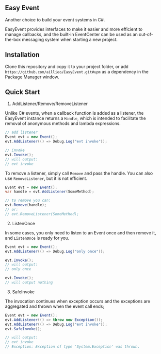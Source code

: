 ## Easy Event

Another choice to build your event systems in C#.

EasyEvent provides interfaces to make it easier and more efficient to manage callbacks, and the built-in EventCenter can be used as an out-of-the-box messaging system when starting a new project.

## Installation

Clone this repository and copy it to your project folder, or add `https://github.com/aillieo/EasyEvent.git#upm` as a dependency in the Package Manager window.

## Quick Start

1. AddListener/Remove/RemoveListener

Unlike C# events, when a callback function is added as a listener, the EasyEvent instance returns a `Handle`, which is intended to facilitate the removal of anonymous methods and lambda expressions.

```C#
// add listener
Event evt = new Event();
evt.AddListener(() => Debug.Log("evt invoke"));

// invoke
evt.Invoke();
// will output:
// evt invoke
```

To remove a listener, simply call `Remove` and pass the handle. You can also use `RemoveListener`, but it is not efficient.

```C#
Event evt = new Event();
var handle = evt.AddListener(SomeMethod);

// to remove you can:
evt.Remove(handle);
// or:
// evt.RemoveListener(SomeMethod);
```

2. ListenOnce

In some cases, you only need to listen to an Event once and then remove it, and `ListenOnce` is ready for you.

```C#
Event evt = new Event();
evt.AddListener(() => Debug.Log("only once"));

evt.Invoke();
// will output:
// only once

evt.Invoke();
// will output nothing
```

3. SafeInvoke

The invocation continues when exception occurs and the exceptions are aggregated and thrown when the event call ends;

```C#
Event evt = new Event();
evt.AddListener(() => throw new Exception());
evt.AddListener(() => Debug.Log("evt invoke"));
evt.SafeInvoke();

// will output:
// evt invoke
// Exception: Exception of type 'System.Exception' was thrown.
```
